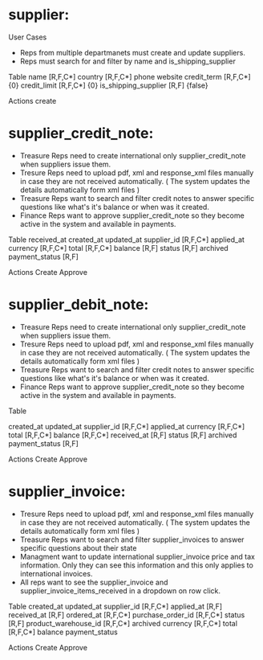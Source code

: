 # supplier:

User Cases

- Reps from multiple departmanets must create and update suppliers.
- Reps must search for and filter by name and is_shipping_supplier

Table
name [R,F,C*]
country [R,F,C*]
phone
website
credit_term [R,F,C*] {0}
credit_limit [R,F,C*] {0}
is_shipping_supplier [R,F] {false}

Actions
create

# supplier_credit_note:

- Treasure Reps need to create international only supplier_credit_note when suppliers issue them.
- Tresure Reps need to upload pdf, xml and response_xml files manually in case they are not received automatically. ( The system updates the details automatically form xml files )
- Treasure Reps want to search and filter credit notes to answer specific questions like what's it's balance or when was it created.
- Finance Reps want to approve supplier_credit_note so they become active in the system and available in payments.

Table
received_at
created_at
updated_at
supplier_id [R,F,C*]
applied_at
currency [R,F,C*]
total [R,F,C*]
balance [R,F]
status [R,F]
archived
payment_status [R,F]

Actions
Create
Approve

# supplier_debit_note:

- Treasure Reps need to create international only supplier_credit_note when suppliers issue them.
- Tresure Reps need to upload pdf, xml and response_xml files manually in case they are not received automatically. ( The system updates the details automatically form xml files )
- Treasure Reps want to search and filter credit notes to answer specific questions like what's it's balance or when was it created.
- Finance Reps want to approve supplier_credit_note so they become active in the system and available in payments.

Table

created_at
updated_at
supplier_id [R,F,C*]
applied_at
currency [R,F,C*]
total [R,F,C*]
balance [R,F,C*]
received_at [R,F]
status [R,F]
archived
payment_status [R,F]

Actions
Create
Approve

# supplier_invoice:

- Tresure Reps need to upload pdf, xml and response_xml files manually in case they are not received automatically. ( The system updates the details automatically form xml files )
- Treasure Reps want to search and filter supplier_invoices to answer specific questions about their state
- Managment want to update international supplier_invoice price and tax information. Only they can see this information and this only applies to international invoices.
- All reps want to see the supplier_invoice and supplier_invoice_items_received in a dropdown on row click.

Table
created_at
updated_at
supplier_id [R,F,C*]
applied_at [R,F]
received_at [R,F]
ordered_at [R,F,C*]
purchase_order_id [R,F,C*]
status [R,F]
product_warehouse_id [R,F,C*]
archived
currency [R,F,C*]
total [R,F,C*]
balance
payment_status

Actions
Create
Approve
